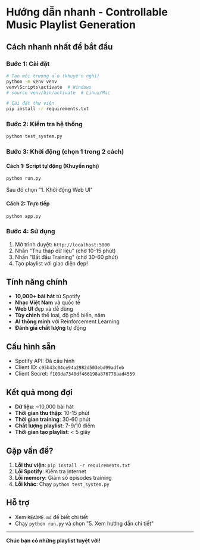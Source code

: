 # Hướng dẫn nhanh - Controllable Music Playlist Generation

## Cách nhanh nhất để bắt đầu

### Bước 1: Cài đặt
```bash
# Tạo môi trường ảo (khuyến nghị)
python -m venv venv
venv\Scripts\activate  # Windows
# source venv/bin/activate  # Linux/Mac

# Cài đặt thư viện
pip install -r requirements.txt
```

### Bước 2: Kiểm tra hệ thống
```bash
python test_system.py
```

### Bước 3: Khởi động (chọn 1 trong 2 cách)

#### Cách 1: Script tự động (Khuyến nghị)
```bash
python run.py
```
Sau đó chọn "1. Khởi động Web UI"

#### Cách 2: Trực tiếp
```bash
python app.py
```

### Bước 4: Sử dụng
1. Mở trình duyệt: `http://localhost:5000`
2. Nhấn "Thu thập dữ liệu" (chờ 10-15 phút)
3. Nhấn "Bắt đầu Training" (chờ 30-60 phút)
4. Tạo playlist với giao diện đẹp!

## Tính năng chính

- **10,000+ bài hát** từ Spotify
- **Nhạc Việt Nam** và quốc tế
- **Web UI** đẹp và dễ dùng
- **Tùy chỉnh** thể loại, độ phổ biến, năm
- **AI thông minh** với Reinforcement Learning
- **Đánh giá chất lượng** tự động

## Cấu hình sẵn

- Spotify API: Đã cấu hình
- Client ID: `c95b43c04ce94a2982d503ebd99adfeb`
- Client Secret: `f109da7340df466198a876778aad4559`

## Kết quả mong đợi

- **Dữ liệu**: ~10,000 bài hát
- **Thời gian thu thập**: 10-15 phút
- **Thời gian training**: 30-60 phút
- **Chất lượng playlist**: 7-9/10 điểm
- **Thời gian tạo playlist**: < 5 giây

## Gặp vấn đề?

1. **Lỗi thư viện**: `pip install -r requirements.txt`
2. **Lỗi Spotify**: Kiểm tra internet
3. **Lỗi memory**: Giảm số episodes training
4. **Lỗi khác**: Chạy `python test_system.py`

## Hỗ trợ

- Xem `README.md` để biết chi tiết
- Chạy `python run.py` và chọn "5. Xem hướng dẫn chi tiết"

---

**Chúc bạn có những playlist tuyệt vời!** 